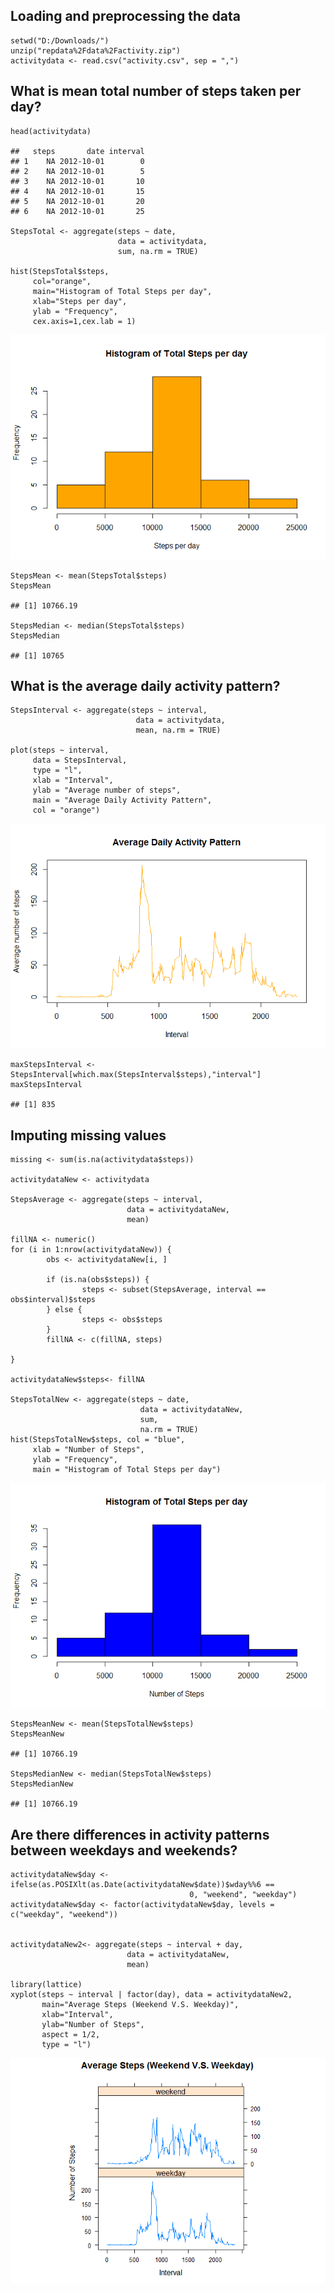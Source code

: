 Loading and preprocessing the data
----------------------------------

    setwd("D:/Downloads/")
    unzip("repdata%2Fdata%2Factivity.zip")
    activitydata <- read.csv("activity.csv", sep = ",")

What is mean total number of steps taken per day?
-------------------------------------------------

    head(activitydata)

    ##   steps       date interval
    ## 1    NA 2012-10-01        0
    ## 2    NA 2012-10-01        5
    ## 3    NA 2012-10-01       10
    ## 4    NA 2012-10-01       15
    ## 5    NA 2012-10-01       20
    ## 6    NA 2012-10-01       25

    StepsTotal <- aggregate(steps ~ date, 
                            data = activitydata, 
                            sum, na.rm = TRUE)

    hist(StepsTotal$steps,
         col="orange",
         main="Histogram of Total Steps per day",
         xlab="Steps per day",
         ylab = "Frequency",
         cex.axis=1,cex.lab = 1)

![plot of  unnamed-chunk-1-1](figures/unnamed-chunk-1-1.png)

    StepsMean <- mean(StepsTotal$steps)
    StepsMean

    ## [1] 10766.19

    StepsMedian <- median(StepsTotal$steps)
    StepsMedian

    ## [1] 10765

What is the average daily activity pattern?
-------------------------------------------

    StepsInterval <- aggregate(steps ~ interval, 
                                data = activitydata, 
                                mean, na.rm = TRUE)

    plot(steps ~ interval, 
         data = StepsInterval, 
         type = "l", 
         xlab = "Interval",
         ylab = "Average number of steps", 
         main = "Average Daily Activity Pattern", 
         col = "orange")
         
![plot of  unnamed-chunk-2-1](figures/unnamed-chunk-2-1.png)

    maxStepsInterval <- StepsInterval[which.max(StepsInterval$steps),"interval"]
    maxStepsInterval

    ## [1] 835

Imputing missing values
-----------------------

    missing <- sum(is.na(activitydata$steps))

    activitydataNew <- activitydata

    StepsAverage <- aggregate(steps ~ interval, 
                              data = activitydataNew, 
                              mean)

    fillNA <- numeric()
    for (i in 1:nrow(activitydataNew)) {
            obs <- activitydataNew[i, ]
            
            if (is.na(obs$steps)) {
                    steps <- subset(StepsAverage, interval == obs$interval)$steps
            } else {
                    steps <- obs$steps
            }
            fillNA <- c(fillNA, steps)
            
    }

    activitydataNew$steps<- fillNA

    StepsTotalNew <- aggregate(steps ~ date, 
                                 data = activitydataNew, 
                                 sum, 
                                 na.rm = TRUE)
    hist(StepsTotalNew$steps, col = "blue", 
         xlab = "Number of Steps", 
         ylab = "Frequency",
         main = "Histogram of Total Steps per day")

![plot of  unnamed-chunk-3-1](figures/unnamed-chunk-3-1.png)

    StepsMeanNew <- mean(StepsTotalNew$steps)
    StepsMeanNew

    ## [1] 10766.19

    StepsMedianNew <- median(StepsTotalNew$steps)
    StepsMedianNew

    ## [1] 10766.19

Are there differences in activity patterns between weekdays and weekends?
-------------------------------------------------------------------------

    activitydataNew$day <- ifelse(as.POSIXlt(as.Date(activitydataNew$date))$wday%%6 == 
                                            0, "weekend", "weekday")
    activitydataNew$day <- factor(activitydataNew$day, levels = c("weekday", "weekend"))


    activitydataNew2<- aggregate(steps ~ interval + day, 
                              data = activitydataNew,
                              mean)

    library(lattice)
    xyplot(steps ~ interval | factor(day), data = activitydataNew2,
           main="Average Steps (Weekend V.S. Weekday)",
           xlab="Interval", 
           ylab="Number of Steps",
           aspect = 1/2, 
           type = "l")

![plot of  unnamed-chunk-4-1](figures/unnamed-chunk-4-1.png)

